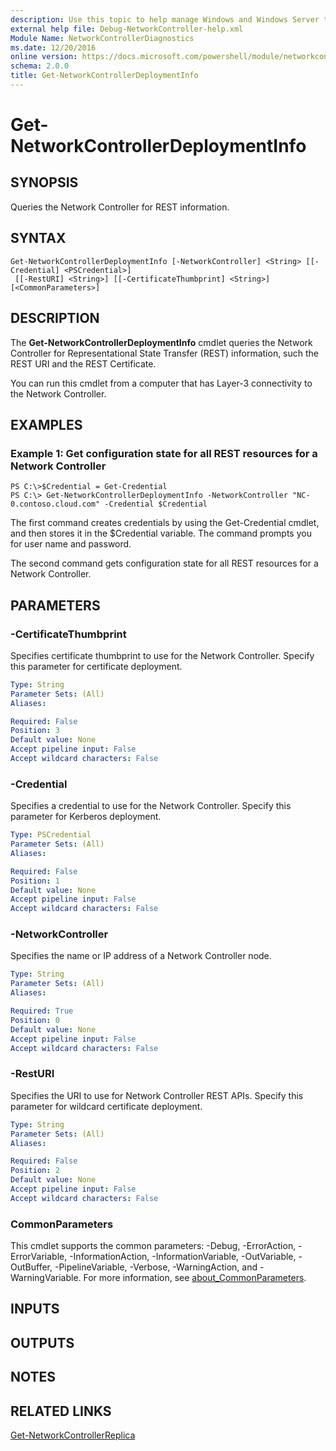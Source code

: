 ```yaml
---
description: Use this topic to help manage Windows and Windows Server technologies with Windows PowerShell.
external help file: Debug-NetworkController-help.xml
Module Name: NetworkControllerDiagnostics
ms.date: 12/20/2016
online version: https://docs.microsoft.com/powershell/module/networkcontrollerdiagnostics/get-networkcontrollerdeploymentinfo?view=windowsserver2022-ps&wt.mc_id=ps-gethelp
schema: 2.0.0
title: Get-NetworkControllerDeploymentInfo
---
```


# Get-NetworkControllerDeploymentInfo

## SYNOPSIS
Queries the Network Controller for REST information.

## SYNTAX

```
Get-NetworkControllerDeploymentInfo [-NetworkController] <String> [[-Credential] <PSCredential>]
 [[-RestURI] <String>] [[-CertificateThumbprint] <String>] [<CommonParameters>]
```

## DESCRIPTION
The **Get-NetworkControllerDeploymentInfo** cmdlet queries the Network Controller for Representational State Transfer (REST) information, such the REST URI and the REST Certificate.

You can run this cmdlet from a computer that has Layer-3 connectivity to the Network Controller.

## EXAMPLES

### Example 1: Get configuration state for all REST resources for a Network Controller
```
PS C:\>$Credential = Get-Credential
PS C:\> Get-NetworkControllerDeploymentInfo -NetworkController "NC-0.contoso.cloud.com" -Credential $Credential
```

The first command creates credentials by using the Get-Credential cmdlet, and then stores it in the $Credential variable.
The command prompts you for user name and password.

The second command gets configuration state for all REST resources for a Network Controller.

## PARAMETERS

### -CertificateThumbprint
Specifies certificate thumbprint to use for the Network Controller.
Specify this parameter for certificate deployment.

```yaml
Type: String
Parameter Sets: (All)
Aliases: 

Required: False
Position: 3
Default value: None
Accept pipeline input: False
Accept wildcard characters: False
```

### -Credential
Specifies a credential to use for the Network Controller.
Specify this parameter for Kerberos deployment.

```yaml
Type: PSCredential
Parameter Sets: (All)
Aliases: 

Required: False
Position: 1
Default value: None
Accept pipeline input: False
Accept wildcard characters: False
```

### -NetworkController
Specifies the name or IP address of a Network Controller node.

```yaml
Type: String
Parameter Sets: (All)
Aliases: 

Required: True
Position: 0
Default value: None
Accept pipeline input: False
Accept wildcard characters: False
```

### -RestURI
Specifies the URI to use for Network Controller REST APIs.
Specify this parameter for wildcard certificate deployment.

```yaml
Type: String
Parameter Sets: (All)
Aliases: 

Required: False
Position: 2
Default value: None
Accept pipeline input: False
Accept wildcard characters: False
```

### CommonParameters
This cmdlet supports the common parameters: -Debug, -ErrorAction, -ErrorVariable, -InformationAction, -InformationVariable, -OutVariable, -OutBuffer, -PipelineVariable, -Verbose, -WarningAction, and -WarningVariable. For more information, see [about_CommonParameters](https://go.microsoft.com/fwlink/?LinkID=113216).

## INPUTS

## OUTPUTS

## NOTES

## RELATED LINKS

[Get-NetworkControllerReplica](./Get-NetworkControllerReplica.md)

